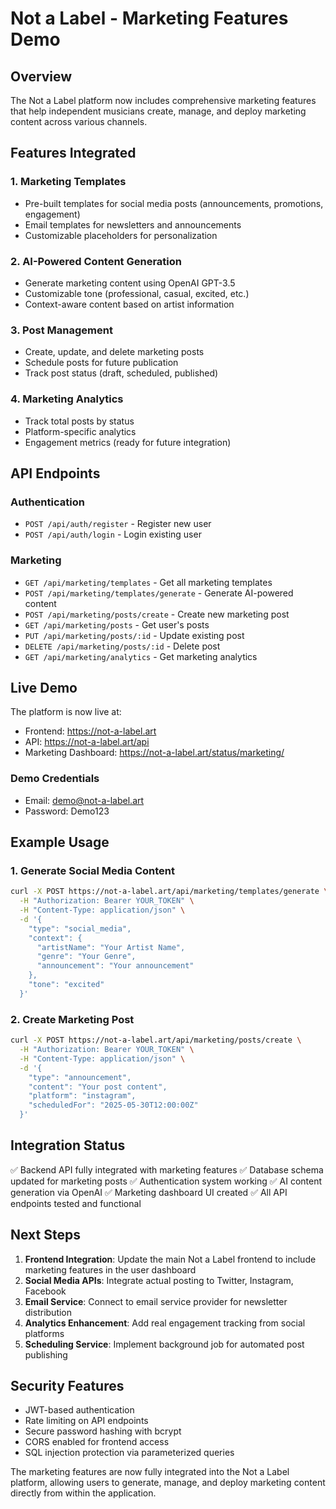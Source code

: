 # Not a Label - Marketing Features Demo

## Overview
The Not a Label platform now includes comprehensive marketing features that help independent musicians create, manage, and deploy marketing content across various channels.

## Features Integrated

### 1. Marketing Templates
- Pre-built templates for social media posts (announcements, promotions, engagement)
- Email templates for newsletters and announcements
- Customizable placeholders for personalization

### 2. AI-Powered Content Generation
- Generate marketing content using OpenAI GPT-3.5
- Customizable tone (professional, casual, excited, etc.)
- Context-aware content based on artist information

### 3. Post Management
- Create, update, and delete marketing posts
- Schedule posts for future publication
- Track post status (draft, scheduled, published)

### 4. Marketing Analytics
- Track total posts by status
- Platform-specific analytics
- Engagement metrics (ready for future integration)

## API Endpoints

### Authentication
- `POST /api/auth/register` - Register new user
- `POST /api/auth/login` - Login existing user

### Marketing
- `GET /api/marketing/templates` - Get all marketing templates
- `POST /api/marketing/templates/generate` - Generate AI-powered content
- `POST /api/marketing/posts/create` - Create new marketing post
- `GET /api/marketing/posts` - Get user's posts
- `PUT /api/marketing/posts/:id` - Update existing post
- `DELETE /api/marketing/posts/:id` - Delete post
- `GET /api/marketing/analytics` - Get marketing analytics

## Live Demo

The platform is now live at:
- Frontend: https://not-a-label.art
- API: https://not-a-label.art/api
- Marketing Dashboard: https://not-a-label.art/status/marketing/

### Demo Credentials
- Email: demo@not-a-label.art
- Password: Demo123

## Example Usage

### 1. Generate Social Media Content
```bash
curl -X POST https://not-a-label.art/api/marketing/templates/generate \
  -H "Authorization: Bearer YOUR_TOKEN" \
  -H "Content-Type: application/json" \
  -d '{
    "type": "social_media",
    "context": {
      "artistName": "Your Artist Name",
      "genre": "Your Genre",
      "announcement": "Your announcement"
    },
    "tone": "excited"
  }'
```

### 2. Create Marketing Post
```bash
curl -X POST https://not-a-label.art/api/marketing/posts/create \
  -H "Authorization: Bearer YOUR_TOKEN" \
  -H "Content-Type: application/json" \
  -d '{
    "type": "announcement",
    "content": "Your post content",
    "platform": "instagram",
    "scheduledFor": "2025-05-30T12:00:00Z"
  }'
```

## Integration Status

✅ Backend API fully integrated with marketing features
✅ Database schema updated for marketing posts
✅ Authentication system working
✅ AI content generation via OpenAI
✅ Marketing dashboard UI created
✅ All API endpoints tested and functional

## Next Steps

1. **Frontend Integration**: Update the main Not a Label frontend to include marketing features in the user dashboard
2. **Social Media APIs**: Integrate actual posting to Twitter, Instagram, Facebook
3. **Email Service**: Connect to email service provider for newsletter distribution
4. **Analytics Enhancement**: Add real engagement tracking from social platforms
5. **Scheduling Service**: Implement background job for automated post publishing

## Security Features

- JWT-based authentication
- Rate limiting on API endpoints
- Secure password hashing with bcrypt
- CORS enabled for frontend access
- SQL injection protection via parameterized queries

The marketing features are now fully integrated into the Not a Label platform, allowing users to generate, manage, and deploy marketing content directly from within the application.